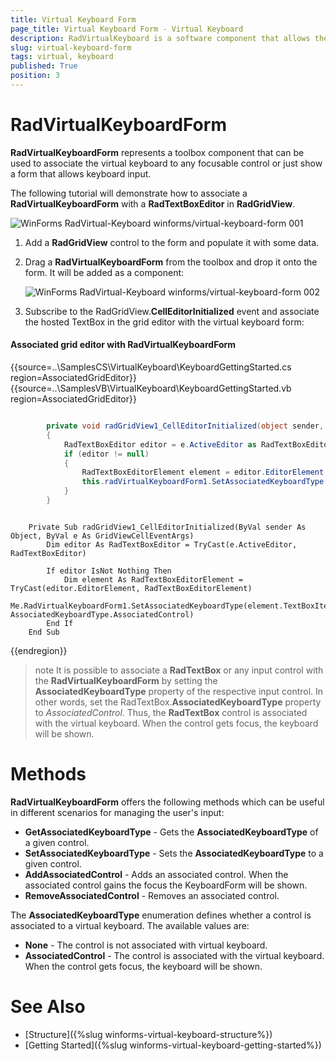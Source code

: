 ```yaml
---
title: Virtual Keyboard Form
page_title: Virtual Keyboard Form - Virtual Keyboard
description: RadVirtualKeyboard is a software component that allows the input of characters without the need for physical keys. 
slug: virtual-keyboard-form
tags: virtual, keyboard
published: True
position: 3 
---
```


# RadVirtualKeyboardForm

**RadVirtualKeyboardForm** represents a toolbox component that can be used to associate the virtual keyboard to any focusable control or just show a form that allows keyboard input.

The following tutorial will demonstrate how to associate a **RadVirtualKeyboardForm** with a **RadTextBoxEditor** in **RadGridView**.

![WinForms RadVirtual-Keyboard winforms/virtual-keyboard-form 001](images/virtual-keyboard-form001.gif) 

1. Add a **RadGridView** control to the form and populate it with some data.
2. Drag a **RadVirtualKeyboardForm** from the toolbox and drop it onto the form. It will be added as a component: 

	![WinForms RadVirtual-Keyboard winforms/virtual-keyboard-form 002](images/virtual-keyboard-form002.png) 

3. Subscribe to the RadGridView.**CellEditorInitialized** event and associate the hosted TextBox in the grid editor with the virtual keyboard form:

#### Associated grid editor with RadVirtualKeyboardForm

{{source=..\SamplesCS\VirtualKeyboard\KeyboardGettingStarted.cs region=AssociatedGridEditor}} 
{{source=..\SamplesVB\VirtualKeyboard\KeyboardGettingStarted.vb region=AssociatedGridEditor}}

````C#

        private void radGridView1_CellEditorInitialized(object sender, GridViewCellEventArgs e)
        {
            RadTextBoxEditor editor = e.ActiveEditor as RadTextBoxEditor;
            if (editor != null)
            {
                RadTextBoxEditorElement element = editor.EditorElement as RadTextBoxEditorElement;
                this.radVirtualKeyboardForm1.SetAssociatedKeyboardType(element.TextBoxItem.HostedControl, AssociatedKeyboardType.AssociatedControl);
            }
        }

````
````VB.NET

    Private Sub radGridView1_CellEditorInitialized(ByVal sender As Object, ByVal e As GridViewCellEventArgs)
        Dim editor As RadTextBoxEditor = TryCast(e.ActiveEditor, RadTextBoxEditor)

        If editor IsNot Nothing Then
            Dim element As RadTextBoxEditorElement = TryCast(editor.EditorElement, RadTextBoxEditorElement)
            Me.RadVirtualKeyboardForm1.SetAssociatedKeyboardType(element.TextBoxItem.HostedControl, AssociatedKeyboardType.AssociatedControl)
        End If
    End Sub

```` 

{{endregion}}

 
>note It is possible to associate a **RadTextBox** or any input control with the **RadVirtualKeyboardForm** by setting the **AssociatedKeyboardType** property of the respective input control. In other words, set the RadTextBox.**AssociatedKeyboardType** property to *AssociatedControl*. Thus, the **RadTextBox** control is associated with the virtual keyboard. When the control gets focus, the keyboard will be shown.

# Methods

**RadVirtualKeyboardForm** offers the following methods which can be useful in different scenarios for managing the user's input:

* **GetAssociatedKeyboardType** - Gets the **AssociatedKeyboardType** of a given control.
* **SetAssociatedKeyboardType** - Sets the **AssociatedKeyboardType** to a given control.
* **AddAssociatedControl** - Adds an associated control. When the associated control gains the focus the KeyboardForm will be shown.
* **RemoveAssociatedControl** - Removes an associated control.

The **AssociatedKeyboardType** enumeration defines whether a control is associated to a virtual keyboard. The available values are:
* **None** - The control is not associated with virtual keyboard.
* **AssociatedControl** - The control is associated with the virtual keyboard. When the control gets focus, the keyboard will be shown.

# See Also

* [Structure]({%slug winforms-virtual-keyboard-structure%})
* [Getting Started]({%slug winforms-virtual-keyboard-getting-started%})
 
        
